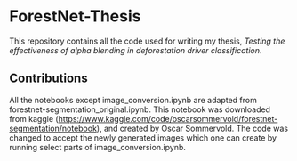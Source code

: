 # ForestNet-Thesis
This repository contains all the code used for writing my thesis, _Testing the effectiveness of alpha blending in deforestation driver classification_. 

## Contributions
All the notebooks except image_conversion.ipynb are adapted from forestnet-segmentation_original.ipynb. This notebook was downloaded from kaggle (https://www.kaggle.com/code/oscarsommervold/forestnet-segmentation/notebook), and created by Oscar Sommervold. The code was changed to accept the newly generated images which one can create by running select parts of image_conversion.ipynb. 
